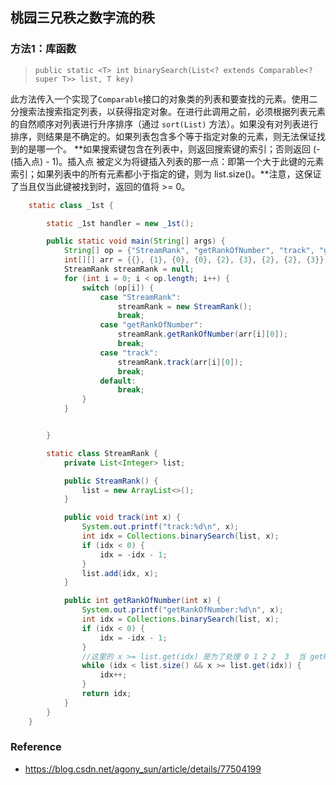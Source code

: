 ## 桃园三兄秩之数字流的秩



### 方法1：库函数

> `public static <T> int binarySearch(List<? extends Comparable<? super T>> list, T key)`

此方法传入一个实现了`Comparable`接口的对象类的列表和要查找的元素。使用二分搜索法搜索指定列表，以获得指定对象。在进行此调用之前，必须根据列表元素的自然顺序对列表进行升序排序（通过 `sort(List)` 方法）。如果没有对列表进行排序，则结果是不确定的。如果列表包含多个等于指定对象的元素，则无法保证找到的是哪一个。 
   **如果搜索键包含在列表中，则返回搜索键的索引；否则返回 (-(插入点) - 1)。插入点 被定义为将键插入列表的那一点：即第一个大于此键的元素索引；如果列表中的所有元素都小于指定的键，则为 list.size()。**注意，这保证了当且仅当此键被找到时，返回的值将 >= 0。

```java
    static class _1st {

        static _1st handler = new _1st();

        public static void main(String[] args) {
            String[] op = {"StreamRank", "getRankOfNumber", "track", "getRankOfNumber", "track", "track", "track", "getRankOfNumber", "getRankOfNumber"};
            int[][] arr = {{}, {1}, {0}, {0}, {2}, {3}, {2}, {2}, {3}};
            StreamRank streamRank = null;
            for (int i = 0; i < op.length; i++) {
                switch (op[i]) {
                    case "StreamRank":
                        streamRank = new StreamRank();
                        break;
                    case "getRankOfNumber":
                        streamRank.getRankOfNumber(arr[i][0]);
                        break;
                    case "track":
                        streamRank.track(arr[i][0]);
                        break;
                    default:
                        break;
                }
            }


        }

        static class StreamRank {
            private List<Integer> list;

            public StreamRank() {
                list = new ArrayList<>();
            }

            public void track(int x) {
                System.out.printf("track:%d\n", x);
                int idx = Collections.binarySearch(list, x);
                if (idx < 0) {
                    idx = -idx - 1;
                }
                list.add(idx, x);
            }

            public int getRankOfNumber(int x) {
                System.out.printf("getRankOfNumber:%d\n", x);
                int idx = Collections.binarySearch(list, x);
                if (idx < 0) {
                    idx = -idx - 1;
                }
                //这里的 x >= list.get(idx) 是为了处理 0 1 2 2  3  当 getRankOfNumber(2)的时候
                while (idx < list.size() && x >= list.get(idx)) {
                    idx++;
                }
                return idx;
            }
        }
    }
```

































### Reference

- https://blog.csdn.net/agony_sun/article/details/77504199